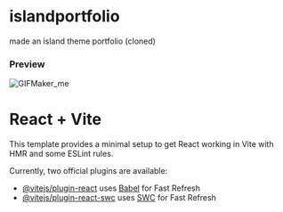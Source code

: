 # islandportfolio
made an island theme portfolio (cloned)

<h3> Preview </h3>

![GIFMaker_me](https://github.com/yellowsubmarine372/islandportfolio/assets/95083164/67a19285-fdf0-44f1-a6c0-c000fd60f38b)


# React + Vite

This template provides a minimal setup to get React working in Vite with HMR and some ESLint rules.

Currently, two official plugins are available:

- [@vitejs/plugin-react](https://github.com/vitejs/vite-plugin-react/blob/main/packages/plugin-react/README.md) uses [Babel](https://babeljs.io/) for Fast Refresh
- [@vitejs/plugin-react-swc](https://github.com/vitejs/vite-plugin-react-swc) uses [SWC](https://swc.rs/) for Fast Refresh
